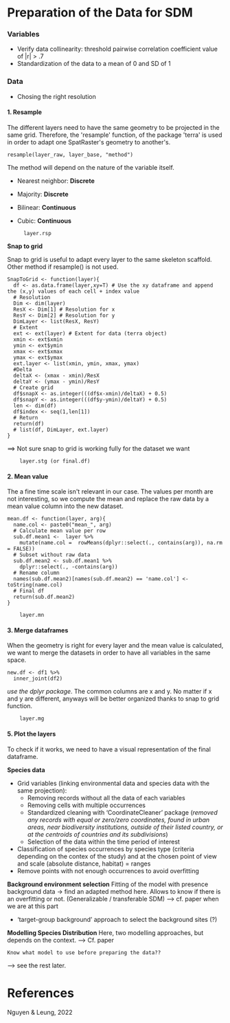 # Preparation of the Data for SDM 


### Variables
- Verify data collinearity: threshold pairwise correlation coefficient value of |r| > .7
- Standardization of the data to a mean of 0 and SD of 1

### Data
- Chosing the right resolution

#### 1. Resample

The different layers need to have the same geometry to be projected in the same grid. Therefore, the 'resample' function, of the package 'terra' is used in order to adapt one SpatRaster's geometry to another's. 

```{r}
resample(layer_raw, layer_base, "method")
```
The method will depend on the nature of the variable itself. 
- Nearest neighbor: **Discrete**
- Majority: **Discrete**
- Bilinear: **Continuous**
- Cubic: **Continuous**

        layer.rsp


**Snap to grid**

Snap to grid is useful to adapt every layer to the same skeleton scaffold. 
Other method if resample() is not used.

```{r}
SnapToGrid <- function(layer){
  df <- as.data.frame(layer,xy=T) # Use the xy dataframe and append the (x,y) values of each cell + index value
  # Resolution
  Dim <- dim(layer) 
  ResX <- Dim[1] # Resolution for x
  ResY <- Dim[2] # Resolution for y 
  DimLayer <- list(ResX, ResY)
  # Extent
  ext <- ext(layer) # Extent for data (terra object)
  xmin <- ext$xmin
  ymin <- ext$ymin
  xmax <- ext$xmax
  ymax <- ext$ymax
  ext.layer <- list(xmin, ymin, xmax, ymax)
  #Delta
  deltaX <- (xmax - xmin)/ResX
  deltaY <- (ymax - ymin)/ResY 
  # Create grid
  df$snapX <- as.integer(((df$x-xmin)/deltaX) + 0.5)
  df$snapY <- as.integer(((df$y-ymin)/deltaY) + 0.5)
  len <- dim(df)
  df$index <- seq(1,len[1])
  # Return
  return(df)
  # list(df, DimLayer, ext.layer)
}
```

==> Not sure snap to grid is working fully for the dataset we want 

        layer.stg (or final.df)


#### 2. Mean value

The a fine time scale isn't relevant in our case. The values per month are not interesting, so we compute the mean and replace the raw data by a mean value column into the new dataset. 

```{r}
mean.df <- function(layer, arg){
  name.col <- paste0("mean_", arg)
  # Calculate mean value per row 
  sub.df.mean1 <-  layer %>%
    mutate(name.col =  rowMeans(dplyr::select(., contains(arg)), na.rm = FALSE)) 
  # Subset without raw data
  sub.df.mean2 <- sub.df.mean1 %>%
    dplyr::select(., -contains(arg))
  # Rename column
  names(sub.df.mean2)[names(sub.df.mean2) == 'name.col'] <- toString(name.col)
  # Final df
  return(sub.df.mean2)
}
```
        layer.mn

#### 3. Merge dataframes

When the geometry is right for every layer and the mean value is calculated, we want to merge the datasets in order to have all variables in the same space.

```{r}
new.df <- df1 %>%
  inner_joint(df2)
```
*use the dplyr package*. The common columns are x and y.
No matter if x and y are different, anyways will be better organized thanks to snap to grid function.

        layer.mg


#### 5. Plot the layers

To check if it works, we need to have a visual representation of the final dataframe. 




**Species data**
- Grid variables (linking environmental data and species data with the same projection):
    - Removing records without all the data of each variables
    - Removing cells with multiple occurrences
    - Standardized cleaning with ‘CoordinateCleaner’ package (*removed any records with equal or zero/zero coordinates, found in urban areas, near biodiversity institutions, outside of their listed country, or at the centroids of countries and its subdivisions*)
    - Selection of the data within the time period of interest
- Classification of species occurrences by species type (criteria depending on the contex of the study) and at the chosen point of view and scale (absolute distance, habitat) = ranges
- Remove points with not enough occurrences to avoid overfitting

**Background environment selection**
Fitting of the model with presence background data -> find an adapted method here. Allows to know if there is an overfitting or not. (Generalizable / transferable SDM) --> cf. paper when we are at this part
- ‘target-group background’ approach to select the background sites (?)

**Modelling Species Distribution**
Here, two modelling approaches, but depends on the context. --> Cf. paper

    Know what model to use before preparing the data??

--> see the rest later.


# References
Nguyen & Leung, 2022
